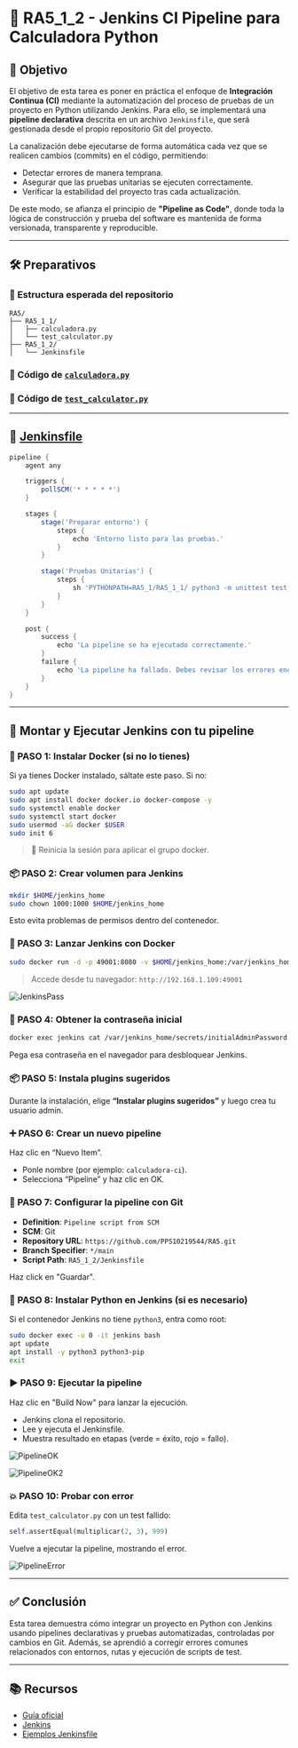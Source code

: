 # 🧪 RA5_1_2 - Jenkins CI Pipeline para Calculadora Python

## 🎯 Objetivo

El objetivo de esta tarea es poner en práctica el enfoque de **Integración Continua (CI)** mediante la automatización del proceso de pruebas de un proyecto en Python utilizando Jenkins. Para ello, se implementará una **pipeline declarativa** descrita en un archivo `Jenkinsfile`, que será gestionada desde el propio repositorio Git del proyecto.

La canalización debe ejecutarse de forma automática cada vez que se realicen cambios (commits) en el código, permitiendo:

* Detectar errores de manera temprana.
* Asegurar que las pruebas unitarias se ejecuten correctamente.
* Verificar la estabilidad del proyecto tras cada actualización.

De este modo, se afianza el principio de **"Pipeline as Code"**, donde toda la lógica de construcción y prueba del software es mantenida de forma versionada, transparente y reproducible.

--- 
 
## 🛠️ Preparativos

### 📁 Estructura esperada del repositorio

```
RA5/
├── RA5_1_1/
│   ├── calculadora.py
│   └── test_calculator.py
├── RA5_1_2/
│   └── Jenkinsfile
```

### 📌 Código de [`calculadora.py`](../RA5_1_1/calculadora.py)

### 📌 Código de [`test_calculator.py`](../RA5_1_1/test_calculator.py)

---

## 📜 [Jenkinsfile](./Jenkinsfile)

```groovy
pipeline {
    agent any

    triggers {
        pollSCM('* * * * *')
    }

    stages {
        stage('Preparar entorno') {
            steps {
                echo 'Entorno listo para las pruebas.'
            }
        }

        stage('Pruebas Unitarias') {
            steps {
                sh 'PYTHONPATH=RA5_1/RA5_1_1/ python3 -m unittest test_calculator'
            }
        }
    }

    post {
        success {
            echo 'La pipeline se ha ejecutado correctamente.'
        }
        failure {
            echo 'La pipeline ha fallado. Debes revisar los errores encontrados.'
        }
    }
}
```

---

## 🚀 Montar y Ejecutar Jenkins con tu pipeline

### 🔧 PASO 1: Instalar Docker (si no lo tienes)

Si ya tienes Docker instalado, sáltate este paso. Si no:

```bash
sudo apt update
sudo apt install docker docker.io docker-compose -y
sudo systemctl enable docker
sudo systemctl start docker
sudo usermod -aG docker $USER
sudo init 6
```

> 🔁 Reinicia la sesión para aplicar el grupo docker.
 
### 📦 PASO 2: Crear volumen para Jenkins

```bash
mkdir $HOME/jenkins_home
sudo chown 1000:1000 $HOME/jenkins_home
```

Esto evita problemas de permisos dentro del contenedor.

### 🐳 PASO 3: Lanzar Jenkins con Docker

```bash
sudo docker run -d -p 49001:8080 -v $HOME/jenkins_home:/var/jenkins_home --name jenkins jenkins/jenkins:lts-jdk11
```

> Accede desde tu navegador: `http://192.168.1.109:49001`

![JenkinsPass](./assets/JenkinsPass.png) 

### 🔑 PASO 4: Obtener la contraseña inicial

```bash
docker exec jenkins cat /var/jenkins_home/secrets/initialAdminPassword
```

Pega esa contraseña en el navegador para desbloquear Jenkins.

### 📦 PASO 5: Instala plugins sugeridos

Durante la instalación, elige **“Instalar plugins sugeridos”** y luego crea tu usuario admin.

### ➕ PASO 6: Crear un nuevo pipeline

Haz clic en “Nuevo Item”.

* Ponle nombre (por ejemplo: `calculadora-ci`).
* Selecciona “Pipeline” y haz clic en OK.

### 🔁 PASO 7: Configurar la pipeline con Git

* **Definition**: `Pipeline script from SCM`
* **SCM**: Git
* **Repository URL**: `https://github.com/PPS10219544/RA5.git`
* **Branch Specifier**: `*/main`
* **Script Path**: `RA5_1_2/Jenkinsfile`

Haz click en "Guardar".

### 🐍 PASO 8: Instalar Python en Jenkins (si es necesario) 

Si el contenedor Jenkins no tiene `python3`, entra como root:

```bash
sudo docker exec -u 0 -it jenkins bash
apt update
apt install -y python3 python3-pip
exit
```

### ▶️ PASO 9: Ejecutar la pipeline

Haz clic en "Build Now" para lanzar la ejecución.

- Jenkins clona el repositorio.
- Lee y ejecuta el Jenkinsfile.
- Muestra resultado en etapas (verde = éxito, rojo = fallo).
 
![PipelineOK](./assets/PipelineOK.png) 

![PipelineOK2](./assets/PipelineOK2.png) 


### 💥 PASO 10: Probar con error

Edita `test_calculator.py` con un test fallido:

```python
self.assertEqual(multiplicar(2, 3), 999)
```

Vuelve a ejecutar la pipeline, mostrando el error.

![PipelineError](./assets/PipelineError.png)
 
--- 

## ✅ Conclusión

Esta tarea demuestra cómo integrar un proyecto en Python con Jenkins usando pipelines declarativas y pruebas automatizadas, controladas por cambios en Git. Además, se aprendió a corregir errores comunes relacionados con entornos, rutas y ejecución de scripts de test.

--- 
 
## 📚 Recursos

- [Guía oficial](https://psegarrac.github.io/Ciberseguridad-PePS/tema5/cd/ci/2022/01/13/jenkins.html#tareas)
- [Jenkins](https://www.jenkins.io)
- [Ejemplos Jenkinsfile](https://github.com/jenkinsci/pipeline-examples)
